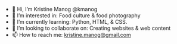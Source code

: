 - 👋 Hi, I’m Kristine Manog @kmanog
- 👀 I’m interested in: Food culture & food photography
- 🌱 I’m currently learning: Python, HTML, & CSS.
- 💞️ I’m looking to collaborate on: Creating websites & web content
- 📫 How to reach me: kristine.manog@gmail.com

<!---
kmanog/kmanog is a ✨ special ✨ repository because its `README.md` (this file) appears on your GitHub profile.
You can click the Preview link to take a look at your changes.
--->
